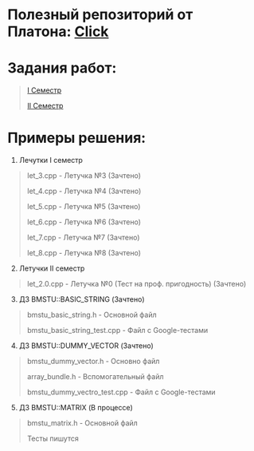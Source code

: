 # Полезный репозиторий от Платона: [Click](https://github.com/plutskiy/Proga)
# Задания работ: 
>[I Семестр](https://disk.yandex.ru/d/GIUrX1R5PdYmcA)
> 
>[II Семестр](https://disk.yandex.ru/d/9RyFMc8LquxR-A)
# Примеры решения: 

1. Лечутки I семестр
> let_3.cpp - Летучка №3 (Зачтено)
> 
> let_4.cpp - Летучка №4 (Зачтено)
> 
> let_5.cpp - Летучка №5 (Зачтено)
> 
> let_6.cpp - Летучка №6 (Зачтено)
> 
> let_7.cpp - Летучка №7 (Зачтено)
> 
> let_8.cpp - Летучка №8 (Зачтено)

2. Летучки II семестр
> let_2.0.cpp - Летучка №0 (Тест на проф. пригодность) (Зачтено)

3. ДЗ BMSTU::BASIC_STRING (Зачтено)
> bmstu_basic_string.h - Основной файл
> 
> bmstu_basic_string_test.cpp - Файл с Google-тестами

4. ДЗ BMSTU::DUMMY_VECTOR (Зачтено)
> bmstu_dummy_vector.h - Основно файл
> 
> array_bundle.h - Вспомогательный файл
> 
> bmstu_dummy_vectro_test.cpp - Файл с Google-тестами

5. ДЗ BMSTU::MATRIX (В процессе)
> bmstu_matrix.h - Основной файл
> 
> Тесты пишутся